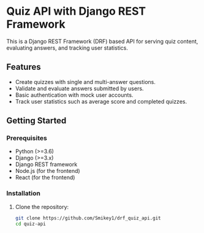 # Quiz API with Django REST Framework

This is a Django REST Framework (DRF) based API for serving quiz content, evaluating answers, and tracking user statistics.

## Features

- Create quizzes with single and multi-answer questions.
- Validate and evaluate answers submitted by users.
- Basic authentication with mock user accounts.
- Track user statistics such as average score and completed quizzes.

## Getting Started

### Prerequisites

- Python (>=3.6)
- Django (>=3.x)
- Django REST framework
- Node.js (for the frontend)
- React (for the frontend)

### Installation

1. Clone the repository:

   ```bash
   git clone https://github.com/Smikey1/drf_quiz_api.git
   cd quiz-api
   ```
